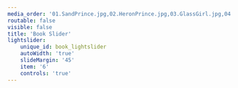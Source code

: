 ```yaml
---
media_order: '01.SandPrince.jpg,02.HeronPrince.jpg,03.GlassGirl.jpg,04.RiverKing.jpg,06.ClaimingoftheDuke.jpg,11.LeastLikelyFall.jpg,12.LeastLikelyMarry.jpg,13.MostLikelyRule.jpg,14.DarkRooms_.jpg,16.AppetitesandVices_.jpg,25.Pure.jpg,26.MarchEffect.jpg,27.Faster.jpg,28.Slower.jpg,30.BeyondToday.jpg,31.GoodTrouble.jpg,32.FinallyHome.jpg,33.SeeMe.jpg,38.MendTheseBrokenStars.jpg,39.ElizabethintheNewWorld.jpg,40.DirtyTrick.jpg,41.FlipTheBeat.jpg,42.TheHotterTheyCome.jpg,43.TheHarderTheyFall.jpg,44.TheLongerTheyLast.jpg,45.Shift.jpg,46.HoleintheWorld.jpg,47.MemoryVisit.jpg,74.DevilsCaress.jpg,75.Brothers.jpg,76.NectarandAmbrosia.jpg,77.WomanEnough.jpg,78.TroubleandStrife.jpg,79.QuickCash.jpg,80.UnseducibleEarl.jpg,81.SeductionofCameronMacKay.jpg,90.BrideTournament.jpg,99.AlannahLorcanWolf.jpg'
routable: false
visible: false
title: 'Book Slider'
lightslider:
    unique_id: book_lightslider
    autoWidth: 'true'
    slideMargin: '45'
    item: '6'
    controls: 'true'
---
```


